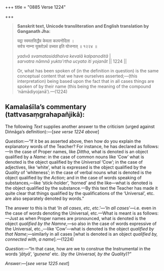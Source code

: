 +++
title = "0885 Verse 1224"

+++
> **Sanskrit text, Unicode transliteration and English translation by Ganganath Jha:** 
>
> यद्वा स्वमतसिद्धैव केवला कल्पनोदिता ।  
> सर्वत्र नाम्ना युक्तोऽर्थ उच्यत इति योजनात् ॥ १२२४ ॥ 
>
> *yadvā svamatasiddhaiva kevalā kalpanoditā* \|  
> *sarvatra nāmnā yukto'rtha ucyata iti yojanāt* \|\| 1224 \|\| 
>
> Or, what has been spoken of (in the definition in question) is the same conceptual content that we have ourselves asserted;—(this interpretation) being based upon the fact that in all cases things are spoken of by their name (this being the meaning of the compound ‘nāmādiyojanā’).—(1224)



## Kamalaśīla’s commentary (tattvasaṃgrahapañjikā):

The following *Text* supplies another answer to the criticism (urged against Diṅnāga’s definition):—[*see verse 1224 above*]

*Question*:—“If it be as asserted above, then how do you explain the explanatory words of the Teacher? For instance, he has declared as follows:—In the case of Proper names, like *Ḍittha*, what is denoted is an object qualified by a *Name*: in the case of common nouns like ‘Cow’ what is denoted is the object qualified by the *Universal* ‘Cow’; in the case of adjectives, like ‘white’, what is expressed is the object qualified by the *Quality* of ‘whiteness’; in the case of verbal nouns what is denoted is the object qualified by the *Action*; and in the case of words speaking of substances,—like ‘stick-holder’, ‘horned’ and the like—what is denoted is the object qualified by the substance.—By this text the Teacher has made it quite clear that things qualified by the qualifications of the ‘Universal’, etc. are also separately denoted by words.”

The answer to this is that ‘*In all cases*, *etc*, *etc*.’—‘*In all cases*’—i.e. even in the case of words denoting the Universal, etc.—What is meant is as follows:—Just as when Proper names are pronounced, what is denoted is the object *qualified by the Namne*,—so also in the case of words expressive of the Universal, etc.,—like ‘Cow’—what is denoted is the object *qualified by that Name*;—similarly in all cases [what is denoted is an object *qualified by, connected with, a name*].—(1224)

*Question*:—“In that case, how are we to construe the Instrumental in the words ‘*jātyā*’, ‘*guṇena*’ etc. (*by the Universal, by the Quality*)?”

*Answer*:—[*see verse 1225 next*]



